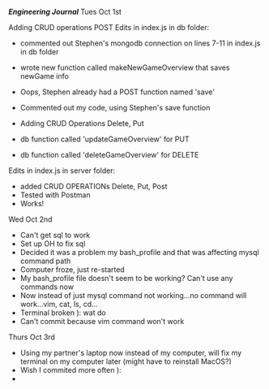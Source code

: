 ***Engineering Journal***
Tues Oct 1st

Adding CRUD operations POST
Edits in index.js in db folder:
- commented out Stephen's mongodb connection on lines 7-11 in index.js in db folder
- wrote new function called makeNewGameOverview that saves newGame info
- Oops, Stephen already had a POST function named 'save'
- Commented out my code, using Stephen's save function


- Adding CRUD Operations Delete, Put
- db function called 'updateGameOverview' for PUT
- db function called 'deleteGameOverview' for DELETE


Edits in index.js in server folder:
- added CRUD OPERATIONs Delete, Put, Post
- Tested with Postman
- Works!

Wed Oct 2nd
- Can't get sql to work
- Set up OH to fix sql 
- Decided it was a problem my bash_profile and that was affecting mysql command path
- Computer froze, just re-started
- My bash_profile file doesn't seem to be working? Can't use any commands now
- Now instead of just mysql command not working...no command will work...vim, cat, ls, cd...
- Terminal broken ): wat do
- Can't commit because vim command won't work

Thurs Oct 3rd
- Using my partner's laptop now instead of my computer, will fix my terminal on my computer later (might have to reinstall MacOS?)
- Wish I commited more often ): 
- 